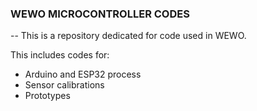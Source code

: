 ### WEWO MICROCONTROLLER CODES
--
This is a repository dedicated for code used in WEWO.

This includes codes for:
- Arduino and ESP32 process
- Sensor calibrations
- Prototypes